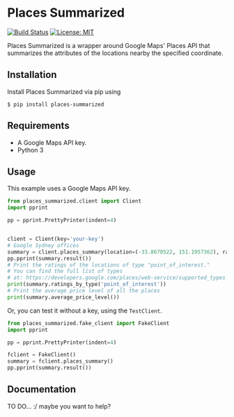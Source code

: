 # Places Summarized 

[![Build Status](https://travis-ci.com/juandes/places-summarized.svg?branch=master)](https://travis-ci.com/juandes/places-summarized) [![License: MIT](https://img.shields.io/badge/License-MIT-yellow.svg)](https://opensource.org/licenses/MIT)

Places Summarized is a wrapper around Google Maps' Places API that summarizes
the attributes of the locations nearby the specified coordinate.

## Installation
Install Places Summarized via pip using

`$ pip install places-summarized`

## Requirements
- A Google Maps API key.
- Python 3

## Usage

This example uses a Google Maps API key.

```python
from places_summarized.client import Client
import pprint

pp = pprint.PrettyPrinter(indent=4)


client = Client(key='your-key')
# Google Sydney offices
summary = client.places_summary(location=(-33.8670522, 151.1957362), radius=1000)
pp.pprint(summary.result())
# Print the ratings of the locations of type "point_of_interest."
# You can find the full list of types
# at: https://developers.google.com/places/web-service/supported_types
print(summary.ratings_by_type('point_of_interest'))
# Print the average price level of all the places
print(summary.average_price_level())


```

Or, you can test it without a key, using the `TestClient`.

```python
from places_summarized.fake_client import FakeClient
import pprint

pp = pprint.PrettyPrinter(indent=4)

fclient = FakeClient()
summary = fclient.places_summary()
pp.pprint(summary.result())

```

## Documentation

TO DO... :/ maybe you want to help?